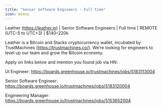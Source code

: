 ```yaml
---
title: "Senior Software Engineers : Full time"
icon: minus
---
```

Leather (<a href="https:&#x2F;&#x2F;leather.io" rel="nofollow">https:&#x2F;&#x2F;leather.io</a>) | Senior Software Engineers | Full time | REMOTE (UTC-5 to UTC+3) | $140–220k

Leather is a Bitcoin and Stacks cryptocurrency wallet, incubated by TrustMachines (<a href="https:&#x2F;&#x2F;trustmachines.co&#x2F;" rel="nofollow">https:&#x2F;&#x2F;trustmachines.co&#x2F;</a>). We’re looking for engineers to level up our team and grow the Bitcoin economy.

Apply on links below and mention you found job via HN:

UI Engineer: <a href="https:&#x2F;&#x2F;boards.greenhouse.io&#x2F;trustmachines&#x2F;jobs&#x2F;5183113004" rel="nofollow">https:&#x2F;&#x2F;boards.greenhouse.io&#x2F;trustmachines&#x2F;jobs&#x2F;5183113004</a>

Senior Software Engineer: <a href="https:&#x2F;&#x2F;boards.greenhouse.io&#x2F;trustmachines&#x2F;jobs&#x2F;5183120004" rel="nofollow">https:&#x2F;&#x2F;boards.greenhouse.io&#x2F;trustmachines&#x2F;jobs&#x2F;5183120004</a>

Engineering Manager: <a href="https:&#x2F;&#x2F;boards.greenhouse.io&#x2F;trustmachines&#x2F;jobs&#x2F;5153652004" rel="nofollow">https:&#x2F;&#x2F;boards.greenhouse.io&#x2F;trustmachines&#x2F;jobs&#x2F;5153652004</a>
